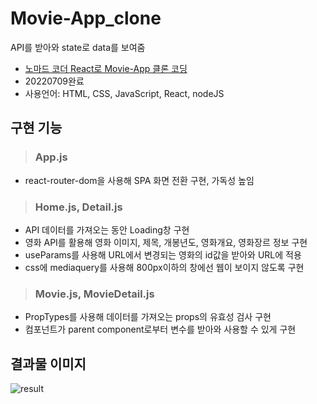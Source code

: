# Movie-App_clone
API를 받아와 state로 data를 보여줌
- [노마드 코더 React로 Movie-App 클론 코딩](https://nomadcoders.co/javascript-for-beginners/lobby)
- 20220709완료
- 사용언어: HTML, CSS, JavaScript, React, nodeJS
## 구현 기능
> ### App.js
- react-router-dom을 사용해 SPA 화면 전환 구현, 가독성 높임
> ### Home.js, Detail.js
- API 데이터를 가져오는 동안 Loading창 구현
- 영화 API를 활용해 영화 이미지, 제목, 개봉년도, 영화개요, 영화장르 정보 구현
- useParams를 사용해 URL에서 변경되는 영화의 id값을 받아와 URL에 적용
- css에 mediaquery를 사용해 800px이하의 창에선 웹이 보이지 않도록 구현
> ### Movie.js, MovieDetail.js
- PropTypes를 사용해 데이터를 가져오는 props의 유효성 검사 구현
- 컴포넌트가 parent component로부터 변수를 받아와 사용할 수 있게 구현

## 결과물 이미지
![result](https://user-images.githubusercontent.com/99079176/171597781-f289a9dc-156d-47a8-b015-57b3efc0b7b4.JPG)
